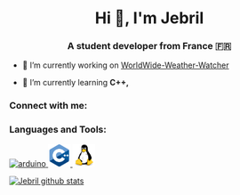 <h1 align="center">Hi 👋, I'm Jebril</h1>
<h3 align="center">A student developer from France 🇫🇷</h3>

- 🔭 I’m currently working on [WorldWide-Weather-Watcher](https://github.com/larg0c/Worldwide-Weather-Watcher)

- 🌱 I’m currently learning **C++,**

<h3 align="left">Connect with me:</h3>
<p align="left">
</p>

<h3 align="left">Languages and Tools:</h3>
<p align="left"> <a href="https://www.arduino.cc/" target="_blank" rel="noreferrer"> <img src="https://cdn.worldvectorlogo.com/logos/arduino-1.svg" alt="arduino" width="40" height="40"/> </a> <a href="https://www.w3schools.com/cpp/" target="_blank" rel="noreferrer"> <img src="https://raw.githubusercontent.com/devicons/devicon/master/icons/cplusplus/cplusplus-original.svg" alt="cplusplus" width="40" height="40"/> </a> <a href="https://www.linux.org/" target="_blank" rel="noreferrer"> <img src="https://raw.githubusercontent.com/devicons/devicon/master/icons/linux/linux-original.svg" alt="linux" width="40" height="40"/> </a> </p>

[![Jebril github stats](https://github-readme-stats.vercel.app/api?username=jebril92&count_private=true&show_icons=true&theme=radical&hide_rank=false)](https://github.com/anuraghazra/github-readme-stats)
